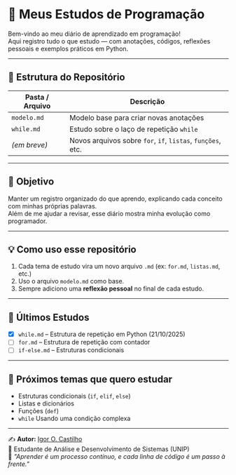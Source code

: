 # 🧠 Meus Estudos de Programação

Bem-vindo ao meu diário de aprendizado em programação!  
Aqui registro tudo o que estudo — com anotações, códigos, reflexões pessoais e exemplos práticos em Python.  

---

## 📘 Estrutura do Repositório

| Pasta / Arquivo | Descrição |
|------------------|------------|
| `modelo.md` | Modelo base para criar novas anotações |
| `while.md` | Estudo sobre o laço de repetição `while` |
| *(em breve)* | Novos arquivos sobre `for`, `if`, `listas`, `funções`, etc. |

---

## 🚀 Objetivo

Manter um registro organizado do que aprendo, explicando cada conceito com minhas próprias palavras.  
Além de me ajudar a revisar, esse diário mostra minha evolução como programador.

---

## 💡 Como uso esse repositório

1. Cada tema de estudo vira um novo arquivo `.md` (ex: `for.md`, `listas.md`, etc.)
2. Uso o arquivo `modelo.md` como base.
3. Sempre adiciono uma **reflexão pessoal** no final de cada estudo.

---

## 📅 Últimos Estudos

- [x] `while.md` – Estrutura de repetição em Python (21/10/2025)
- [ ] `for.md` – Estrutura de repetição com contador
- [ ] `if-else.md` – Estruturas condicionais

---

## 🧠 Próximos temas que quero estudar
- Estruturas condicionais (`if`, `elif`, `else`)
- Listas e dicionários
- Funções (`def`)
- `while` Usando uma condição complexa

---

✍️ **Autor:** [Igor O. Castilho](https://github.com/IgorOCastilho)  
📍 Estudante de Análise e Desenvolvimento de Sistemas (UNIP)  
💬 *"Aprender é um processo contínuo, e cada linha de código é um passo à frente."*
